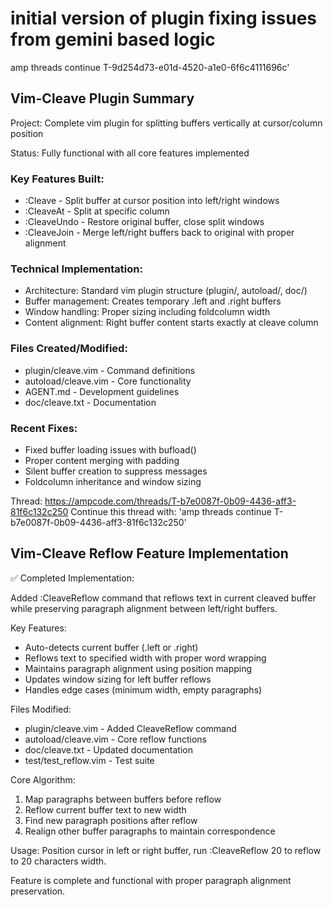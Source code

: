 # initial version of plugin fixing issues from gemini based logic 
amp threads continue T-9d254d73-e01d-4520-a1e0-6f6c4111696c'

## Vim-Cleave Plugin Summary

Project: Complete vim plugin for splitting buffers vertically at cursor/column position

Status: Fully functional with all core features implemented

### Key Features Built:

   * :Cleave - Split buffer at cursor position into left/right windows
   * :CleaveAt <col> - Split at specific column
   * :CleaveUndo - Restore original buffer, close split windows
   * :CleaveJoin - Merge left/right buffers back to original with proper alignment

### Technical Implementation:

   * Architecture: Standard vim plugin structure (plugin/, autoload/, doc/)
   * Buffer management: Creates temporary .left and .right buffers
   * Window handling: Proper sizing including foldcolumn width
   * Content alignment: Right buffer content starts exactly at cleave column

### Files Created/Modified:

   * plugin/cleave.vim - Command definitions
   * autoload/cleave.vim - Core functionality
   * AGENT.md - Development guidelines
   * doc/cleave.txt - Documentation

### Recent Fixes:

   * Fixed buffer loading issues with bufload()
   * Proper content merging with padding
   * Silent buffer creation to suppress messages
   * Foldcolumn inheritance and window sizing

Thread: https://ampcode.com/threads/T-b7e0087f-0b09-4436-aff3-81f6c132c250
Continue this thread with: 'amp threads continue T-b7e0087f-0b09-4436-aff3-81f6c132c250'

## Vim-Cleave Reflow Feature Implementation

✅ Completed Implementation:

Added :CleaveReflow <width> command that reflows text in current cleaved buffer while preserving paragraph alignment between left/right buffers.

Key Features:

   * Auto-detects current buffer (.left or .right)
   * Reflows text to specified width with proper word wrapping
   * Maintains paragraph alignment using position mapping
   * Updates window sizing for left buffer reflows
   * Handles edge cases (minimum width, empty paragraphs)

Files Modified:

   * plugin/cleave.vim - Added CleaveReflow command
   * autoload/cleave.vim - Core reflow functions
   * doc/cleave.txt - Updated documentation
   * test/test_reflow.vim - Test suite

Core Algorithm:

   1. Map paragraphs between buffers before reflow
   2. Reflow current buffer text to new width
   3. Find new paragraph positions after reflow
   4. Realign other buffer paragraphs to maintain correspondence

Usage: Position cursor in left or right buffer, run :CleaveReflow 20 to reflow to 20 characters width.

Feature is complete and functional with proper paragraph alignment preservation.

